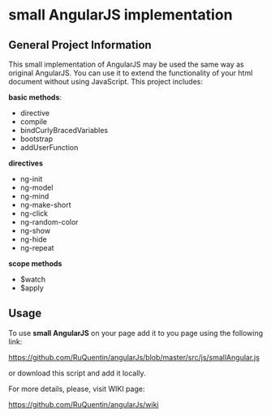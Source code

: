 small AngularJS implementation
=====================

General Project Information
-----------------------------------
This small implementation of AngularJS may be used the same way as original AngularJS.
You can use it to extend the functionality of your html document without using JavaScript.
This project includes:


**basic methods**:
* directive
* compile
* bindCurlyBracedVariables
* bootstrap
* addUserFunction


**directives**
* ng-init
* ng-model
* ng-mind
* ng-make-short
* ng-click
* ng-random-color
* ng-show
* ng-hide
* ng-repeat


**scope methods**
* $watch
* $apply


Usage
-----------------------------------
To use **small AngularJS** on your page add it to you page using the following link:

https://github.com/RuQuentin/angularJs/blob/master/src/js/smallAngular.js

or download this script and add it locally.


For more details, please, visit WIKI page:

https://github.com/RuQuentin/angularJs/wiki